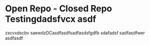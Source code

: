 # Open Repo - Closed Repo Testingdadsfvcx asdf
zxcvxdscbv
saewdzDCasdfasdfsadfasdsfgdfb
sdafadsf
sadfasdfwer
asdfasdf
